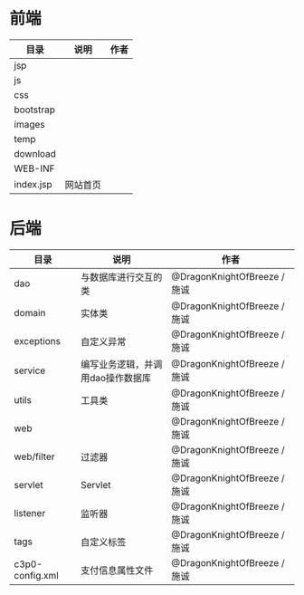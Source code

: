 # 前端

| 目录      | 说明     | 作者 |
| --------- | -------- | ---- |
| jsp       |          |      |
| js        |          |      |
| css       |          |      |
| bootstrap |          |      |
| images    |          |      |
| temp      |          |      |
| download  |          |      |
| WEB-INF   |          |      |
| index.jsp | 网站首页 |      |

#  后端

| 目录            | 说明                              | 作者                       |
| --------------- | --------------------------------- | -------------------------- |
| dao             | 与数据库进行交互的类              | @DragonKnightOfBreeze / 施诚 |
| domain          | 实体类                            | @DragonKnightOfBreeze / 施诚 |
| exceptions      | 自定义异常                        | @DragonKnightOfBreeze / 施诚 |
| service         | 编写业务逻辑，并调用dao操作数据库 | @DragonKnightOfBreeze / 施诚 |
| utils           | 工具类                            | @DragonKnightOfBreeze / 施诚 |
| web             |                                   | @DragonKnightOfBreeze / 施诚 |
| web/filter      | 过滤器                            | @DragonKnightOfBreeze / 施诚 |
| servlet         | Servlet                           | @DragonKnightOfBreeze / 施诚 |
| listener        | 监听器                            | @DragonKnightOfBreeze / 施诚 |
| tags            | 自定义标签                        | @DragonKnightOfBreeze / 施诚 |
| c3p0-config.xml | 支付信息属性文件                  | @DragonKnightOfBreeze / 施诚 |
